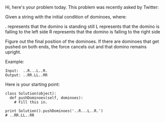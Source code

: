 Hi, here's your problem today. This problem was recently asked by Twitter:

Given a string with the initial condition of dominoes, where:

. represents that the domino is standing still
L represents that the domino is falling to the left side
R represents that the domino is falling to the right side

Figure out the final position of the dominoes. If there are dominoes that get pushed on both ends, the force cancels out and that domino remains upright.

Example:
```
Input:  ..R...L..R.
Output: ..RR.LL..RR
```
Here is your starting point:
```
class Solution(object):
  def pushDominoes(self, dominoes):
    # Fill this in.

print Solution().pushDominoes('..R...L..R.')
# ..RR.LL..RR
```
